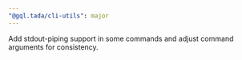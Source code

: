 ```yaml
---
"@gql.tada/cli-utils": major
---
```


Add stdout-piping support in some commands and adjust command arguments for consistency.
